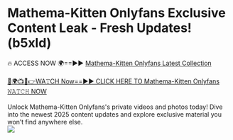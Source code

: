 # Mathema-Kitten Onlyfans Exclusive Content Leak - Fresh Updates! (b5xld)

🔥 ACCESS NOW 🌍==►► <a href="https://tinyurl.com/kvy9nzfs" rel="nofollow">Mathema-Kitten Onlyfans Latest Collection</a>
<br><br>
[🔴🌍📺📱👉WA𝚃CH Now==►► CLICK HERE TO Mathema-Kitten Onlyfans 𝚆𝙰𝚃𝙲𝙷 NOW](https://tinyurl.com/kvy9nzfs)
<br><br>
Unlock Mathema-Kitten Onlyfans's private videos and photos today! Dive into the newest 2025 content updates and explore exclusive material you won’t find anywhere else.
<br>
<a href="https://tinyurl.com/kvy9nzfs" rel="nofollow" data-target="animated-image.originalLink"><img src="https://camo.githubusercontent.com/8a4f000d20f83aca3bf7ec5f350d767afa0574a8a352519fd8cfa583a6f93a33/68747470733a2f2f692e696d6775722e636f6d2f644a486b345a712e676966" data-canonical-src="https://i.imgur.com/dJHk4Zq.gif" style="max-width: 100%; display: inline-block;" data-target="animated-image.originalImage"></a>
<br>
